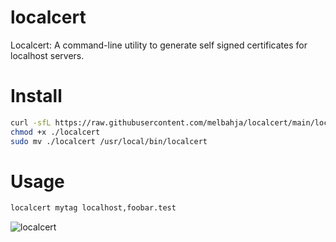 # localcert

Localcert: A command-line utility to generate self signed certificates for localhost servers.

# Install

```bash
curl -sfL https://raw.githubusercontent.com/melbahja/localcert/main/localcert -o localcert
chmod +x ./localcert
sudo mv ./localcert /usr/local/bin/localcert
```

# Usage

```bash
localcert mytag localhost,foobar.test
```

![localcert](https://i.imgur.com/0IWShg9.png)

